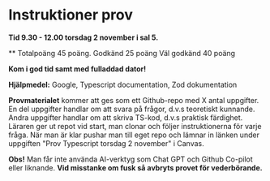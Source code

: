 # Instruktioner prov

**Tid 9.30 - 12.00 torsdag 2 november i sal 5.**

** Totalpoäng 45 poäng. 
Godkänd 25 poäng
Väl godkänd 40 poäng


**Kom i god tid samt med fulladdad dator!**


**Hjälpmedel:** Google, Typescript documentation, Zod dokumentation


**Provmaterialet** kommer att ges som ett Github-repo med X antal uppgifter. En del uppgifter handlar om att svara på frågor, d.v.s teoretiskt kunnande. Andra uppgifter handlar om att skriva TS-kod, d.v.s praktisk färdighet. Läraren ger ut repot vid start, man clonar och följer instruktionerna för varje fråga. När man är klar pushar man till eget repo och lämnar in länken under uppgiften "Prov Typescript torsdag 2 november" i Canvas.


**Obs!** Man får inte använda AI-verktyg som Chat GPT och Github Co-pilot eller liknande. 
**Vid misstanke om fusk så avbryts provet för vederbörande.**